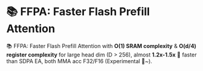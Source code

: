 # 📚 FFPA: Faster  Flash Prefill Attention  
📚 FFPA: Faster Flash Prefill Attention with **O(1) SRAM complexity** & **O(d/4) register complexity** for large head dim (D > 256), almost **1.2x-1.5x** 🎉 faster than SDPA EA, both MMA acc F32/F16 (Experimental 👀~).
